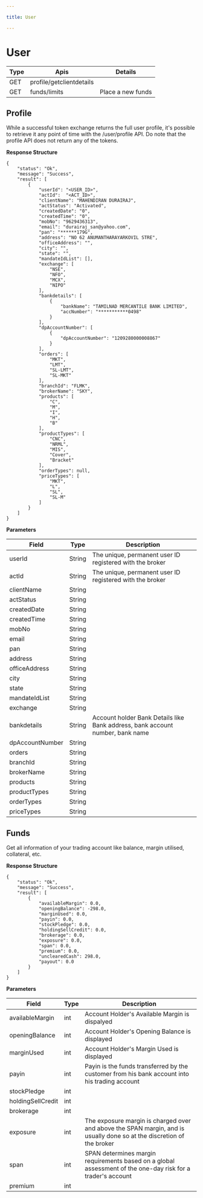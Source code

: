 ```yaml
---

title: User

---
```


# User

|Type	| Apis|Details	 |
|-------|------|-------------|
|GET| profile/getclientdetails|    |
|GET	|funds/limits|	Place a new funds|


## Profile

   While a successful token exchange returns the full user profile, it's possible to retrieve it any point of time with the /user/profile API. Do note that the profile API does not return any of the tokens.

__Response Structure__

``` 
{
    "status": "Ok",
    "message": "Success",
    "result": [
        {
            "userId": "<USER_ID>",
            "actId":  "<ACT_ID>",
            "clientName": "MAHENDIRAN DURAIRAJ",
            "actStatus": "Activated",
            "createdDate": "0",
            "createdTime": "0",
            "mobNo": "9629436313",
            "email": "durairaj_san@yahoo.com",
            "pan": "******179G",
            "address": "NO 62 ANUMANTHARAYARKOVIL STRE",
            "officeAddress": "",
            "city": "",
            "state": "",
            "mandateIdList": [],
            "exchange": [
                "NSE",
                "NFO",
                "MCX",
                "NIPO"
            ],
            "bankdetails": [
                {
                    "bankName": "TAMILNAD MERCANTILE BANK LIMITED",
                    "accNumber": "***********0498"
                }
            ],
            "dpAccountNumber": [
                {
                    "dpAccountNumber": "1209280000008867"
                }
            ],
            "orders": [
                "MKT",
                "LMT",
                "SL-LMT",
                "SL-MKT"
            ],
            "branchId": "FLMK",
            "brokerName": "SKY",
            "products": [
                "C",
                "M",
                "I",
                "H",
                "B"
            ],
            "productTypes": [
                "CNC",
                "NRML",
                "MIS",
                "Cover",
                "Bracket"
            ],
            "orderTypes": null,
            "priceTypes": [
                "MKT",
                "L",
                "SL",
                "SL-M"
            ]
        }
    ]
}
``` 

__Parameters__

|Field	|Type	|Description|
|-|-|-|
|userId          |String |  The unique, permanent user ID registered with the broker  |                                   
|actId           |String |  The unique, permanent user ID registered with the broker  |                             
|clientName      |String |           |                           
|actStatus       |String |           |                       
|createdDate     |String |           |                                
|createdTime     |String |           |                                   
|mobNo           |String |           |                         
|email           |String |           |                       
|pan             |String |           |                             
|address         |String |           |                             
|officeAddress   |String |           |                                   
|city            |String |           |                           
|state           |String |           |                           
|mandateIdList   |String |           |                                
|exchange        |String |           |                      
|bankdetails     |String |Account holder Bank Details like Bank address, bank account number, bank name          |                                       
|dpAccountNumber |String |           |            
|orders          |String |           |                                     
|branchId        |String |           |                                       
|brokerName      |String |           |                                       
|products        |String |           |                                   
|productTypes    |String |           |                                        
|orderTypes      |String |           |                                         
|priceTypes      |String |           |                                
                     

## Funds

Get all information of your trading account like balance, margin utilised, collateral, etc.

__Response Structure__

```
{
    "status": "Ok",
    "message": "Success",
    "result": [
        {
            "availableMargin": 0.0,
            "openingBalance": -298.0,
            "marginUsed": 0.0,
            "payin": 0.0,
            "stockPledge": 0.0,
            "holdingSellCredit": 0.0,
            "brokerage": 0.0,
            "exposure": 0.0,
            "span": 0.0,
            "premium": 0.0,
            "unclearedCash": 298.0,
            "payout": 0.0
        }
    ]
}
```

__Parameters__

|Field	|Type	|Description|
|-|-|-|
|availableMargin	|int	|Account Holder's Available Margin is dispalyed|
|openingBalance	|int	|Account Holder's Opening Balance is displayed|
|marginUsed	|int	|Account Holder's Margin Used is displayed|
|payin	|int	|Payin is the funds transferred by the customer from his bank account into his trading account|
|stockPledge	|int	||
|holdingSellCredit	|int	||
|brokerage	|int	||
|exposure	|int	|The exposure margin is charged over and above the SPAN margin, and is usually done so at the discretion of the broker|
|span	|int	|SPAN determines margin requirements based on a global assessment of the one-day risk for a trader's account|
|premium	|int	||
